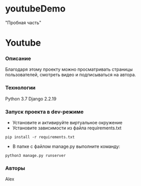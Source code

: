 # youtubeDemo
"Пробная часть"
# Youtube
### Описание
Благодаря этому проекту можно просматривать страницы пользователей, смотреть видео и подписываться на автора.
### Технологии
Python 3.7
Django 2.2.19
### Запуск проекта в dev-режиме
- Установите и активируйте виртуальное окружение
- Установите зависимости из файла requirements.txt
```
pip install -r requirements.txt
``` 
- В папке с файлом manage.py выполните команду:
```
python3 manage.py runserver
```
### Авторы
Alex